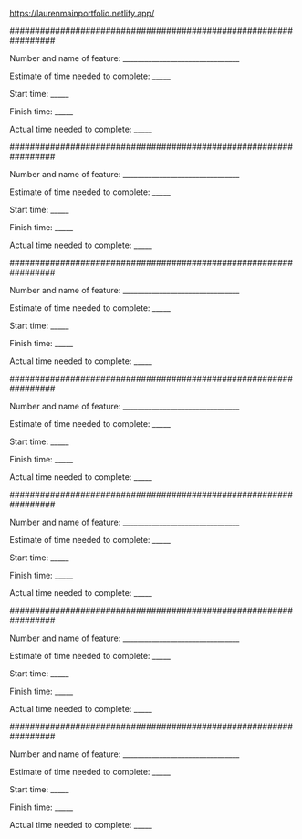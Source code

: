https://laurenmainportfolio.netlify.app/

#################################################################

Number and name of feature: ________________________________

Estimate of time needed to complete: _____

Start time: _____

Finish time: _____

Actual time needed to complete: _____

#################################################################

Number and name of feature: ________________________________

Estimate of time needed to complete: _____

Start time: _____

Finish time: _____

Actual time needed to complete: _____

#################################################################

Number and name of feature: ________________________________

Estimate of time needed to complete: _____

Start time: _____

Finish time: _____

Actual time needed to complete: _____

#################################################################

Number and name of feature: ________________________________

Estimate of time needed to complete: _____

Start time: _____

Finish time: _____

Actual time needed to complete: _____

#################################################################

Number and name of feature: ________________________________

Estimate of time needed to complete: _____

Start time: _____

Finish time: _____

Actual time needed to complete: _____

#################################################################

Number and name of feature: ________________________________

Estimate of time needed to complete: _____

Start time: _____

Finish time: _____

Actual time needed to complete: _____

#################################################################

Number and name of feature: ________________________________

Estimate of time needed to complete: _____

Start time: _____

Finish time: _____

Actual time needed to complete: _____